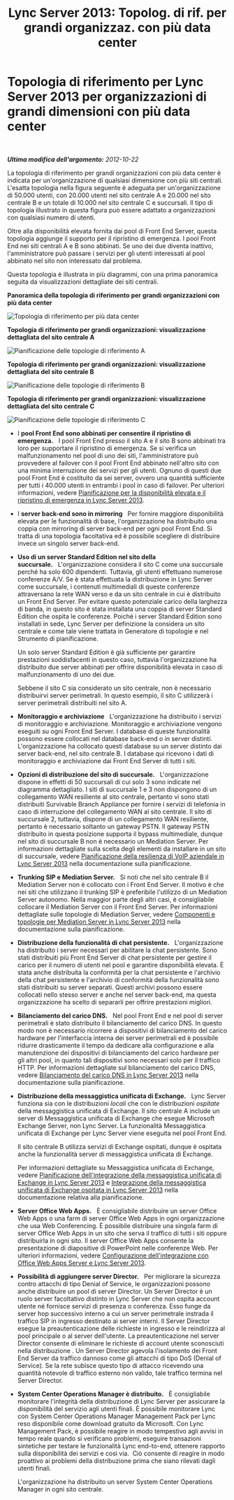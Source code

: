 ﻿---
title: "Lync Server 2013: Topolog. di rif. per grandi organizzaz. con più data center"
TOCTitle: Topologia di riferimento per organizzazioni di grandi dimensioni con più data center
ms:assetid: 9a6aeae6-629b-49e6-9804-7ef369d7c3dc
ms:mtpsurl: https://technet.microsoft.com/it-it/library/Gg398797(v=OCS.15)
ms:contentKeyID: 49301429
ms.date: 08/24/2015
mtps_version: v=OCS.15
ms.translationtype: HT
---

# Topologia di riferimento per Lync Server 2013 per organizzazioni di grandi dimensioni con più data center

 

_**Ultima modifica dell'argomento:** 2012-10-22_

La topologia di riferimento per grandi organizzazioni con più data center è indicata per un'organizzazione di qualsiasi dimensione con più siti centrali. L'esatta topologia nella figura seguente è adeguata per un'organizzazione di 50.000 utenti, con 20.000 utenti nel sito centrale A e 20.000 nel sito centrale B e un totale di 10.000 nel sito centrale C e succursali. Il tipo di topologia illustrato in questa figura può essere adattato a organizzazioni con qualsiasi numero di utenti.

Oltre alla disponibilità elevata fornita dai pool di Front End Server, questa topologia aggiunge il supporto per il ripristino di emergenza. I pool Front End nei siti centrali A e B sono abbinati. Se uno dei due diventa inattivo, l'amministratore può passare i servizi per gli utenti interessati al pool abbinato nel sito non interessato dal problema.

Questa topologia è illustrata in più diagrammi, con una prima panoramica seguita da visualizzazioni dettagliate dei siti centrali.

**Panoramica della topologia di riferimento per grandi organizzazioni con più data center**

![Topologia di riferimento per più data center](images/Gg398797.471e1ce9-be11-44b9-9f4a-59e0551b7b30(OCS.15).jpg "Topologia di riferimento per più data center")

**Topologia di riferimento per grandi organizzazioni: visualizzazione dettagliata del sito centrale A**

![Pianificazione delle topologie di riferimento A](images/Gg398797.dab33f19-e77b-42da-9047-858fb9851264(OCS.15).jpg "Pianificazione delle topologie di riferimento A")

**Topologia di riferimento per grandi organizzazioni: visualizzazione dettagliata del sito centrale B**

![Pianificazione delle topologie di riferimento B](images/Gg398797.5ccaf1d4-bd53-4cb7-96fe-723147334e7f(OCS.15).jpg "Pianificazione delle topologie di riferimento B")

**Topologia di riferimento per grandi organizzazioni: visualizzazione dettagliata del sito centrale C**

![Pianificazione delle topologie di riferimento C](images/Gg398797.7238ca40-340c-491f-b497-ddc2665dadb6(OCS.15).jpg "Pianificazione delle topologie di riferimento C")

  - I **pool Front End sono abbinati per consentire il ripristino di emergenza.**   I pool Front End presso il sito A e il sito B sono abbinati tra loro per supportare il ripristino di emergenza. Se si verifica un malfunzionamento nel pool di uno dei siti, l'amministratore può provvedere al failover con il pool Front End abbinato nell'altro sito con una minima interruzione dei servizi per gli utenti. Ognuno di questi due pool Front End è costituito da sei server, ovvero una quantità sufficiente per tutti i 40.000 utenti in entrambi i pool in caso di failover. Per ulteriori informazioni, vedere [Pianificazione per la disponibilità elevata e il ripristino di emergenza in Lync Server 2013](lync-server-2013-planning-for-high-availability-and-disaster-recovery.md).

  - I **server back-end sono in mirroring**   Per fornire maggiore disponibilità elevata per le funzionalità di base, l'organizzazione ha distribuito una coppia con mirroring di server back-end per ogni pool Front End. Si tratta di una topologia facoltativa ed è possibile scegliere di distribuire invece un singolo server back-end.

  - **Uso di un server Standard Edition nel sito della succursale.**   L'organizzazione considera il sito C come una succursale perché ha solo 600 dipendenti. Tuttavia, gli utenti effettuano numerose conferenze A/V. Se è stata effettuata la distribuzione in Lync Server come succursale, i contenuti multimediali di queste conferenze attraversano la rete WAN verso e da un sito centrale in cui è distribuito un Front End Server. Per evitare questo potenziale carico della larghezza di banda, in questo sito è stata installata una coppia di server Standard Edition che ospita le conferenze. Poiché i server Standard Edition sono installati in sede, Lync Server per definizione la considera un sito centrale e come tale viene trattata in Generatore di topologie e nel Strumento di pianificazione.
    
    Un solo server Standard Edition è già sufficiente per garantire prestazioni soddisfacenti in questo caso, tuttavia l'organizzazione ha distribuito due server abbinati per offrire disponibilità elevata in caso di malfunzionamento di uno dei due.
    
    Sebbene il sito C sia considerato un sito centrale, non è necessario distribuirvi server perimetrali. In questo esempio, il sito C utilizzerà i server perimetrali distribuiti nel sito A.

  - **Monitoraggio e archiviazione**   L'organizzazione ha distribuito i servizi di monitoraggio e archiviazione. Monitoraggio e archiviazione vengono eseguiti su ogni Front End Server. I database di queste funzionalità possono essere collocati nel database back-end o in server distinti. L'organizzazione ha collocato questi database su un server distinto dai server back-end, nel sito centrale B. I database qui ricevono i dati di monitoraggio e archiviazione dai Front End Server di tutti i siti.

  - **Opzioni di distribuzione del sito di succursale.**   L'organizzazione dispone in effetti di 50 succursali di cui solo 3 sono indicate nel diagramma dettagliato. I siti di succursale 1 e 3 non dispongono di un collegamento WAN resiliente al sito centrale, pertanto vi sono stati distribuiti Survivable Branch Appliance per fornire i servizi di telefonia in caso di interruzione del collegamento WAN al sito centrale. Il sito di succursale 2, tuttavia, dispone di un collegamento WAN resiliente, pertanto è necessario soltanto un gateway PSTN. Il gateway PSTN distribuito in questa posizione supporta il bypass multimediale, dunque nel sito di succursale B non è necessario un Mediation Server. Per informazioni dettagliate sulla scelta degli elementi da installare in un sito di succursale, vedere [Pianificazione della resilienza di VoIP aziendale in Lync Server 2013](lync-server-2013-planning-for-enterprise-voice-resiliency.md) nella documentazione sulla pianificazione.

  - **Trunking SIP e Mediation Server.**   Si noti che nel sito centrale B il Mediation Server non è collocato con i Front End Server. Il motivo è che nei siti che utilizzano il trunking SIP è preferibile l'utilizzo di un Mediation Server autonomo. Nella maggior parte degli altri casi, è consigliabile collocare il Mediation Server con il Front End Server. Per informazioni dettagliate sulle topologie di Mediation Server, vedere [Componenti e topologie per Mediation Server in Lync Server 2013](lync-server-2013-components-and-topologies-for-mediation-server.md) nella documentazione sulla pianificazione.

  - **Distribuzione della funzionalità di chat persistente.**   L'organizzazione ha distribuito i server necessari per abilitare la chat persistente. Sono stati distribuiti più Front End Server di chat persistente per gestire il carico per il numero di utenti nel pool e garantire disponibilità elevata. È stata anche distribuita la conformità per la chat persistente e l'archivio della chat persistente e l'archivio di conformità della funzionalità sono stati distribuiti su server separati. Questi archivi possono essere collocati nello stesso server e anche nel server back-end, ma questa organizzazione ha scelto di separarli per offrire prestazioni migliori.

  - **Bilanciamento del carico DNS.**   Nel pool Front End e nel pool di server perimetrali è stato distribuito il bilanciamento del carico DNS. In questo modo non è necessario ricorrere a dispositivi di bilanciamento del carico hardware per l'interfaccia interna dei server perimetrali ed è possibile ridurre drasticamente il tempo da dedicare alla configurazione e alla manutenzione dei dispositivi di bilanciamento del carico hardware per gli altri pool, in quanto tali dispositivi sono necessari solo per il traffico HTTP. Per informazioni dettagliate sul bilanciamento del carico DNS, vedere [Bilanciamento del carico DNS in Lync Server 2013](lync-server-2013-dns-load-balancing.md) nella documentazione sulla pianificazione.

  - **Distribuzione della messaggistica unificata di Exchange.**   Lync Server funziona sia con le distribuzioni *locali* che con le distribuzioni *ospitate* della messaggistica unificata di Exchange. Il sito centrale A include un server di Messaggistica unificata di Exchange che esegue Microsoft Exchange Server, non Lync Server. La funzionalità Messaggistica unificata di Exchange per Lync Server viene eseguita nel pool Front End.
    
    Il sito centrale B utilizza servizi di Exchange ospitati, dunque è ospitata anche la funzionalità server di messaggistica unificata di Exchange.
    
    Per informazioni dettagliate su Messaggistica unificata di Exchange, vedere [Pianificazione dell'integrazione della messaggistica unificata di Exchange in Lync Server 2013](lync-server-2013-planning-for-exchange-unified-messaging-integration.md) e [Integrazione della messaggistica unificata di Exchange ospitata in Lync Server 2013](lync-server-2013-hosted-exchange-unified-messaging-integration.md) nella documentazione relativa alla pianificazione.

  - **Server Office Web Apps.**   È consigliabile distribuire un server Office Web Apps o una farm di server Office Web Apps in ogni organizzazione che usa Web Conferencing. È possibile distribuire una singola farm di server Office Web Apps in un sito che serva il traffico di tutti i siti oppure distribuirla in ogni sito. Il server Office Web Apps consente la presentazione di diapositive di PowerPoint nelle conferenze Web. Per ulteriori informazioni, vedere [Configurazione dell'integrazione con Office Web Apps Server e Lync Server 2013](lync-server-2013-enabling-office-web-apps-server-and-lync-server-2013.md).

  - **Possibilità di aggiungere server Director.**   Per migliorare la sicurezza contro attacchi di tipo Denial of Service, le organizzazioni possono anche distribuire un pool di server Director. Un Server Director è un ruolo server facoltativo distinto in Lync Server che non ospita account utente né fornisce servizi di presenza o conferenza. Esso funge da server hop successivo interno a cui un server perimetrale instrada il traffico SIP in ingresso destinato ai server interni. Il Server Director esegue la preautenticazione delle richieste in ingresso e le reindirizza al pool principale o al server dell'utente. La preautenticazione nel server Director consente di eliminare le richieste di account utente sconosciuti nella distribuzione . Un Server Director agevola l'isolamento dei Front End Server da traffico dannoso come gli attacchi di tipo DoS (Denial of Service). Se la rete subisce questo tipo di attacco ricevendo una quantità notevole di traffico esterno non valido, tale traffico termina nel Server Director.

  - **System Center Operations Manager è distribuito.**   È consigliabile monitorare l'integrità della distribuzione di Lync Server per assicurare la disponibilità del servizio agli utenti finali. È possibile monitorare Lync con System Center Operations Manager Management Pack per Lync reso disponibile come download gratuito da Microsoft. Con Lync Management Pack, è possibile reagire in modo tempestivo agli avvisi in tempo reale quando si verificano problemi, eseguire transazioni sintetiche per testare le funzionalità Lync end-to-end, ottenere rapporto sulla disponibilità dei servizi e così via.  Ciò consente di reagire in modo proattivo ai problemi della distribuzione prima che siano rilevati dagli utenti finali.
    
    L'organizzazione ha distribuito un server System Center Operations Manager in ogni sito centrale.

